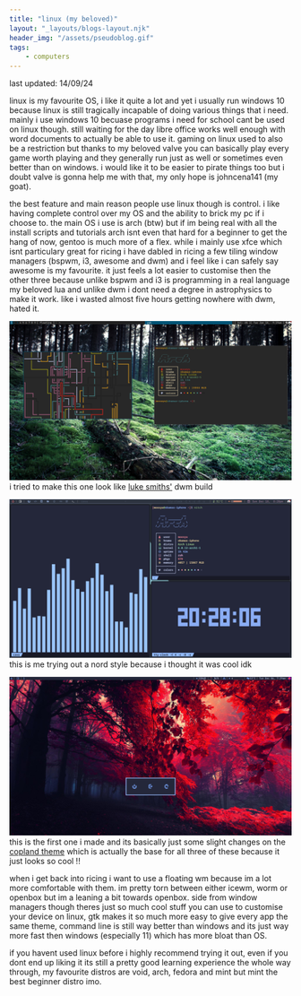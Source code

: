 ```yaml
---
title: "linux (my beloved)"
layout: "_layouts/blogs-layout.njk"
header_img: "/assets/pseudoblog.gif"
tags:
    - computers
---
```


last updated: 14/09/24

linux is my favourite OS, i like it quite a lot and yet i usually run windows 10 because linux is still tragically incapable of doing various things that i need. mainly i use windows 10 becuase programs i need for school cant be used on linux though. still waiting for the day libre office works well enough with word documents to actually be able to use it. gaming on linux used to also be a restriction but thanks to my beloved valve you can basically play every game worth playing and they generally run just as well or sometimes even better than on windows. i would like it to be easier to pirate things too but i doubt valve is gonna help me with that, my only hope is johncena141 (my goat).

the best feature and main reason people use linux though is control. i like having complete control over my OS and the ability to brick my pc if i choose to. the main OS i use is arch (btw) but if im being real with all the install scripts and tutorials arch isnt even that hard for a beginner to get the hang of now, gentoo is much more of a flex. while i mainly use xfce which isnt particulary great for ricing i have dabled in ricing a few tiling window managers (bspwm, i3, awesome and dwm) and i feel like i can safely say awesome is my favourite. it just feels a lot easier to customise then the other three because unlike bspwm and i3 is programming in a real language my beloved lua and unlike dwm i dont need a degree in astrophysics to make it work. like i wasted almost five hours getting nowhere with dwm, hated it.

![a](https://raw.githubusercontent.com/Moosyu/dotfiles/main/screenshots/Screenshot_2023-01-10_09-19-23.png)
i tried to make this one look like [luke smiths'](https://www.youtube.com/@LukeSmithxyz) dwm build

![b](https://raw.githubusercontent.com/Moosyu/dotfiles/main/screenshots/gscreenshot_2022-12-18-202815.png)
this is me trying out a nord style because i thought it was cool idk

![c](https://raw.githubusercontent.com/Moosyu/dotfiles/main/screenshots/2022-12-06_07-29_1.png)
this is the first one i made and its basically just some slight changes on the [copland theme](https://github.com/lcpz/awesome-copycats/tree/master/themes/copland) which is actually the base for all three of these because it just looks so cool !!

when i get back into ricing i want to use a floating wm because im a lot more comfortable with them. im pretty torn between either icewm, worm or openbox but im a leaning a bit towards openbox. side from window managers though theres just so much cool stuff you can use to customise your device on linux, gtk makes it so much more easy to give every app the same theme, command line is still way better than windows and its just way more fast then windows (especially 11) which has more bloat than OS.

if you havent used linux before i highly recommend trying it out, even if you dont end up liking it its still a pretty good learning experience the whole way through, my favourite distros are void, arch, fedora and mint but mint the best beginner distro imo.